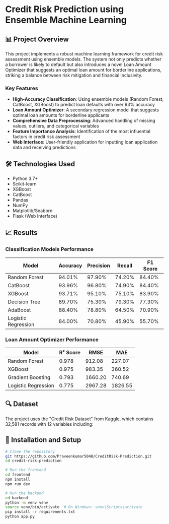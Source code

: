 # Credit Risk Prediction using Ensemble Machine Learning

## 📊 Project Overview

This project implements a robust machine learning framework for credit risk assessment using ensemble models. The system not only predicts whether a borrower is likely to default but also introduces a novel Loan Amount Optimizer that suggests an optimal loan amount for borderline applications, striking a balance between risk mitigation and financial inclusivity.

### Key Features

- **High-Accuracy Classification**: Using ensemble models (Random Forest, CatBoost, XGBoost) to predict loan defaults with over 93% accuracy
- **Loan Amount Optimizer**: A secondary regression model that suggests optimal loan amounts for borderline applicants
- **Comprehensive Data Preprocessing**: Advanced handling of missing values, outliers, and categorical variables
- **Feature Importance Analysis**: Identification of the most influential factors in credit risk assessment
- **Web Interface**: User-friendly application for inputting loan application data and receiving predictions

## 🛠️ Technologies Used

- Python 3.7+
- Scikit-learn
- XGBoost
- CatBoost
- Pandas
- NumPy
- Matplotlib/Seaborn
- Flask (Web Interface)

## 📈 Results

### Classification Models Performance

| Model | Accuracy | Precision | Recall | F1 Score |
|-------|----------|-----------|--------|----------|
| Random Forest | 94.01% | 97.90% | 74.20% | 84.40% |
| CatBoost | 93.96% | 96.80% | 74.90% | 84.40% |
| XGBoost | 93.71% | 95.10% | 75.10% | 83.90% |
| Decision Tree | 89.70% | 75.30% | 79.30% | 77.30% |
| AdaBoost | 88.40% | 78.80% | 64.50% | 70.90% |
| Logistic Regression | 84.00% | 70.80% | 45.90% | 55.70% |

### Loan Amount Optimizer Performance

| Model | R² Score | RMSE | MAE |
|-------|----------|------|-----|
| Random Forest | 0.978 | 912.08 | 227.07 |
| XGBoost | 0.975 | 983.35 | 360.52 |
| Gradient Boosting | 0.793 | 1660.20 | 740.69 |
| Logistic Regression | 0.775 | 2967.28 | 1826.55 |

## 🔍 Dataset

The project uses the "Credit Risk Dataset" from Kaggle, which contains 32,581 records with 12 variables including:


## 🚀 Installation and Setup

```bash
# Clone the repository
git https://github.com/Praveenkumar5048/CreditRisk-Prediction.git
cd credit-risk-prediction

# Run the frontend
cd frontend
npm install
npm run dev

# Run the backend
cd backend
python -m venv venv
source venv/bin/activate  # On Windows: venv\Scripts\activate
pip install -r requirements.txt
python app.py

```
